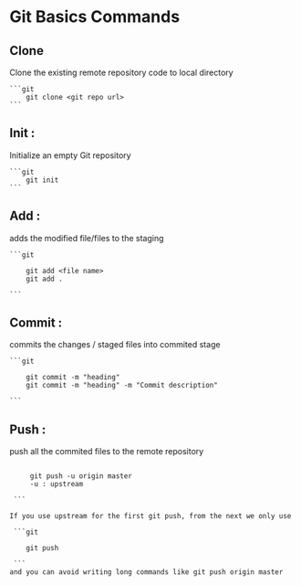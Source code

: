 # Git Basics Commands

## Clone 
Clone the existing remote repository code to local directory 
   
    ```git
        git clone <git repo url>
    ```

## Init :
Initialize an empty Git repository
    
    ```git
        git init 
    ```

## Add :

adds the modified file/files to the staging 
    
    ```git

        git add <file name>
        git add .

    ```

## Commit : 

commits the changes / staged files into commited stage
    
    ```git
       
        git commit -m "heading"
        git commit -m "heading" -m "Commit description"
   
    ```


## Push :

push all the commited files to the remote repository


   ```git
        
        git push -u origin master
        -u : upstream 

    ```
    
If you use upstream for the first git push, from the next we only use

    ```git

       git push

    ``` 
and you can avoid writing long commands like git push origin master